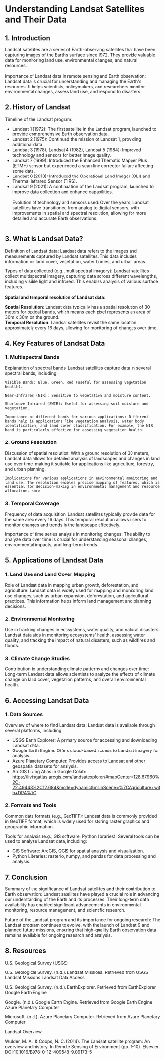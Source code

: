 # Understanding Landsat Satellites and Their Data

## 1. **Introduction** <br>
Landsat satellites are a series of Earth-observing satellites that have been capturing images of the Earth’s surface since 1972. They provide valuable data for monitoring land use, environmental changes, and natural resources. <br><br>
Importance of Landsat data in remote sensing and Earth observation: Landsat data is crucial for understanding and managing the Earth's resources. It helps scientists, policymakers, and researchers monitor environmental changes, assess land use, and respond to disasters.
<br>

## 2. **History of Landsat** <br>
Timeline of the Landsat program:
- Landsat 1 (1972): The first satellite in the Landsat program, launched to provide comprehensive Earth observation data.
- Landsat 2 (1975): Continued the mission of Landsat 1, providing additional data.
- Landsat 3 (1978), Landsat 4 (1982), Landsat 5 (1984): Improved technology and sensors for better image quality.
- Landsat 7 (1999): Introduced the Enhanced Thematic Mapper Plus (ETM+) sensor but experienced a scan line corrector failure affecting some data.
- Landsat 8 (2013): Introduced the Operational Land Imager (OLI) and Thermal Infrared Sensor (TIRS).
- Landsat 9 (2021): A continuation of the Landsat program, launched to improve data collection and enhance capabilities. <br> <br>
Evolution of technology and sensors used: Over the years, Landsat satellites have transitioned from analog to digital sensors, with improvements in spatial and spectral resolution, allowing for more detailed and accurate Earth observations.
<br><br>


## 3. **What is Landsat Data**? <br>
Definition of Landsat data: Landsat data refers to the images and measurements captured by Landsat satellites. This data includes information on land cover, vegetation, water bodies, and urban areas. <br>

Types of data collected (e.g., multispectral imagery): Landsat satellites collect multispectral imagery, capturing data across different wavelengths, including visible light and infrared. This enables analysis of various surface features.
<br><br>
**Spatial and temporal resolution of Landsat data**: <br>
    
**Spatial Resolution**: Landsat data typically has a spatial resolution of 30 meters for optical bands, which means each pixel represents an area of 30m x 30m on the ground. <br>
**Temporal Resolution**: Landsat satellites revisit the same location approximately every 16 days, allowing for monitoring of changes over time.
<br>
## 4. **Key Features of Landsat Data** <br>

### 1. Multispectral Bands
Explanation of spectral bands: Landsat satellites capture data in several spectral bands, including:

    Visible Bands: Blue, Green, Red (useful for assessing vegetation health).

    Near-Infrared (NIR): Sensitive to vegetation and moisture content.

    Shortwave Infrared (SWIR): Useful for assessing soil moisture and vegetation.

    Importance of different bands for various applications: Different bands help in applications like vegetation analysis, water body identification, and land cover classification. For example, the NIR band is particularly effective for assessing vegetation health.

### 2. Ground Resolution <br>
Discussion of spatial resolution: With a ground resolution of 30 meters, Landsat data allows for detailed analysis of landscapes and changes in land use over time, making it suitable for applications like agriculture, forestry, and urban planning.

    Implications for various applications in environmental monitoring and land use: The resolution enables precise mapping of features, which is essential for decision-making in environmental management and resource allocation. <br>


### 3. Temporal Coverage <br>
Frequency of data acquisition: Landsat satellites typically provide data for the same area every 16 days. This temporal resolution allows users to monitor changes and trends in the landscape effectively.

Importance of time series analysis in monitoring changes: The ability to analyze data over time is crucial for understanding seasonal changes, environmental impacts, and long-term trends.


## 5. Applications of Landsat Data
### 1. Land Use and Land Cover Mapping
Role of Landsat data in mapping urban growth, deforestation, and agriculture: Landsat data is widely used for mapping and monitoring land use changes, such as urban expansion, deforestation, and agricultural practices. This information helps inform land management and planning decisions.

### 2. Environmental Monitoring
Use in tracking changes in ecosystems, water quality, and natural disasters: Landsat data aids in monitoring ecosystems' health, assessing water quality, and tracking the impact of natural disasters, such as wildfires and floods.

### 3. Climate Change Studies
Contribution to understanding climate patterns and changes over time: Long-term Landsat data allows scientists to analyze the effects of climate change on land cover, vegetation patterns, and overall environmental health.


## 6. Accessing Landsat Data
### 1. Data Sources
Overview of where to find Landsat data: Landsat data is available through several platforms, including:

- USGS Earth Explorer: A primary source for accessing and downloading Landsat data.
- Google Earth Engine: Offers cloud-based access to Landsat imagery for analysis.
- Azure Planetary Computer: Provides access to Landsat and other geospatial datasets for analysis.
- ArcGIS Living Atlas in Google Colab: https://livingatlas.arcgis.com/landsatexplorer/#mapCenter=128.67960%2C-22.49443%2C12.684&mode=dynamic&mainScene=%7CAgriculture+with+DRA%7C

### 2. Formats and Tools
Common data formats (e.g., GeoTIFF): Landsat data is commonly provided in GeoTIFF format, which is widely used for storing raster graphics and geographic information.

Tools for analysis (e.g., GIS software, Python libraries): Several tools can be used to analyze Landsat data, including:

- GIS Software: ArcGIS, QGIS for spatial analysis and visualization.
- Python Libraries: rasterio, numpy, and pandas for data processing and analysis.


## 7. Conclusion
Summary of the significance of Landsat satellites and their contribution to Earth observation: Landsat satellites have played a crucial role in advancing our understanding of the Earth and its processes. Their long-term data availability has enabled significant advancements in environmental monitoring, resource management, and scientific research.

Future of the Landsat program and its importance for ongoing research: The Landsat program continues to evolve, with the launch of Landsat 9 and planned future missions, ensuring that high-quality Earth observation data remains available for ongoing research and analysis.


## 8. Resources
U.S. Geological Survey (USGS)

U.S. Geological Survey. (n.d.). Landsat Missions. Retrieved from USGS Landsat Missions
Landsat Data Access

U.S. Geological Survey. (n.d.). EarthExplorer. Retrieved from EarthExplorer
Google Earth Engine

Google. (n.d.). Google Earth Engine. Retrieved from Google Earth Engine
Azure Planetary Computer

Microsoft. (n.d.). Azure Planetary Computer. Retrieved from Azure Planetary Computer

Landsat Overview

Wulder, M. A., & Coops, N. C. (2014). The Landsat satellite program: An overview and history. In Remote Sensing of Environment (pp. 1-10). Elsevier. DOI:10.1016/B978-0-12-409548-9.09173-5

